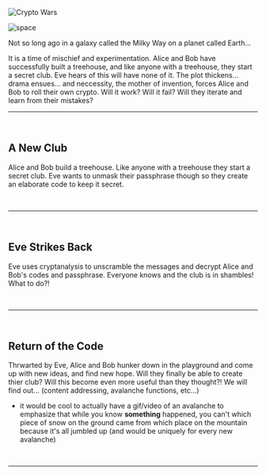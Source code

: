 ![Crypto Wars](https://fontmeme.com/temporary/b761cf564858012045e0e999012d87d7.png)

![space](https://upload.wikimedia.org/wikipedia/commons/thumb/0/09/Location_of_Earth_%281x9-English_Annot-small%29.png/400px-Location_of_Earth_%281x9-English_Annot-small%29.png)

Not so long ago in a galaxy called the Milky Way on a planet called Earth...

It is a time of mischief and experimentation. Alice and Bob have successfully built a treehouse, and like anyone with a treehouse, they start a secret club. Eve hears of this will have none of it. The plot thickens... drama ensues... and neccessity, the mother of invention, forces Alice and Bob to roll their own crypto. Will it work? Will it fail? Will they iterate and learn from their mistakes? 
<br>
<hr>
<br>

## A New Club
Alice and Bob build a treehouse. Like anyone with a treehouse they start a secret club. Eve wants to unmask their passphrase though so they create an elaborate code to keep it secret.

<br>
<hr>
<br>

## Eve Strikes Back
Eve uses cryptanalysis to unscramble the messages and decrypt Alice and Bob's codes and passphrase. Everyone knows and the club is in shambles! What to do?!

<br>
<hr>
<br>

## Return of the Code
Thrwarted by Eve, Alice and Bob hunker down in the playground and come up with new ideas, and find new hope. Will they finally be able to create thier club? Will this become even more useful than they thought?! We will find out... (content addressing, avalanche functions, etc...)
- it would be cool to actually have a gif/video of an avalanche to emphasize that while you know **something** happened, you can't which piece of snow on the ground came from which place on the mountain because it's all jumbled up (and would be uniquely for every new avalanche)

<br>
<hr>
<br>
